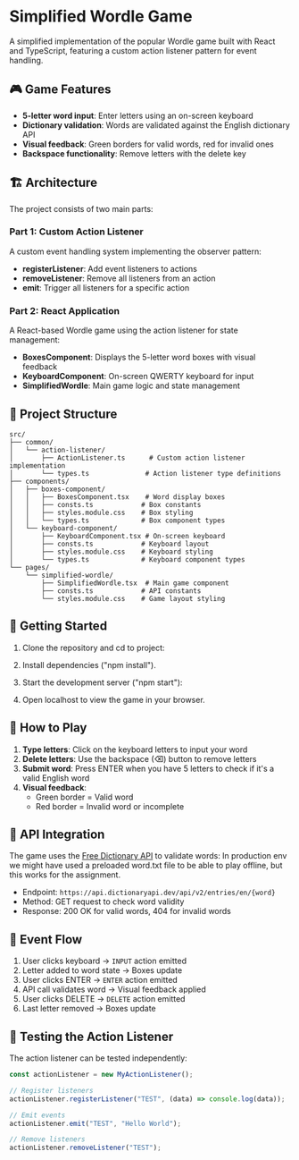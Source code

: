 # Simplified Wordle Game

A simplified implementation of the popular Wordle game built with React and TypeScript, featuring a custom action listener pattern for event handling.

## 🎮 Game Features

- **5-letter word input**: Enter letters using an on-screen keyboard
- **Dictionary validation**: Words are validated against the English dictionary API
- **Visual feedback**: Green borders for valid words, red for invalid ones
- **Backspace functionality**: Remove letters with the delete key

## 🏗️ Architecture

The project consists of two main parts:

### Part 1: Custom Action Listener

A custom event handling system implementing the observer pattern:

- **registerListener**: Add event listeners to actions
- **removeListener**: Remove all listeners from an action
- **emit**: Trigger all listeners for a specific action

### Part 2: React Application

A React-based Wordle game using the action listener for state management:

- **BoxesComponent**: Displays the 5-letter word boxes with visual feedback
- **KeyboardComponent**: On-screen QWERTY keyboard for input
- **SimplifiedWordle**: Main game logic and state management

## 📁 Project Structure

```
src/
├── common/
│   └── action-listener/
│       ├── ActionListener.ts      # Custom action listener implementation
│       └── types.ts              # Action listener type definitions
├── components/
│   ├── boxes-component/
│   │   ├── BoxesComponent.tsx    # Word display boxes
│   │   ├── consts.ts            # Box constants
│   │   ├── styles.module.css    # Box styling
│   │   └── types.ts             # Box component types
│   └── keyboard-component/
│       ├── KeyboardComponent.tsx # On-screen keyboard
│       ├── consts.ts            # Keyboard layout
│       ├── styles.module.css    # Keyboard styling
│       └── types.ts             # Keyboard component types
└── pages/
    └── simplified-wordle/
        ├── SimplifiedWordle.tsx  # Main game component
        ├── consts.ts            # API constants
        └── styles.module.css    # Game layout styling
```

## 🚀 Getting Started

1. Clone the repository and cd to project:

2. Install dependencies ("npm install").

3. Start the development server ("npm start"):

4. Open localhost to view the game in your browser.

## 🎯 How to Play

1. **Type letters**: Click on the keyboard letters to input your word
2. **Delete letters**: Use the backspace (⌫) button to remove letters
3. **Submit word**: Press ENTER when you have 5 letters to check if it's a valid English word
4. **Visual feedback**:
   - Green border = Valid word
   - Red border = Invalid word or incomplete

## 🔧 API Integration

The game uses the [Free Dictionary API](https://dictionaryapi.dev/) to validate words:
In production env we might have used a preloaded word.txt file to be able to play offline, but this works for the assignment.

- Endpoint: `https://api.dictionaryapi.dev/api/v2/entries/en/{word}`
- Method: GET request to check word validity
- Response: 200 OK for valid words, 404 for invalid words

## 🔄 Event Flow

1. User clicks keyboard → `INPUT` action emitted
2. Letter added to word state → Boxes update
3. User clicks ENTER → `ENTER` action emitted
4. API call validates word → Visual feedback applied
5. User clicks DELETE → `DELETE` action emitted
6. Last letter removed → Boxes update

## 🧪 Testing the Action Listener

The action listener can be tested independently:

```javascript
const actionListener = new MyActionListener();

// Register listeners
actionListener.registerListener("TEST", (data) => console.log(data));

// Emit events
actionListener.emit("TEST", "Hello World");

// Remove listeners
actionListener.removeListener("TEST");
```
